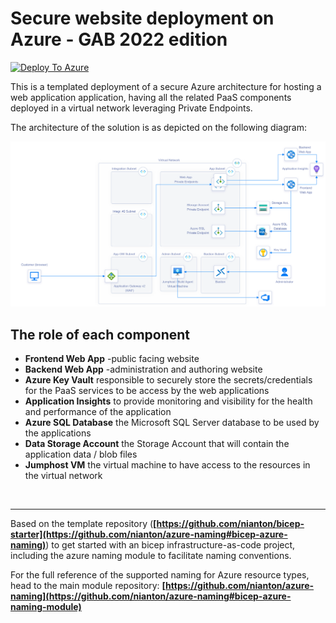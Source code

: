 # Secure website deployment on Azure - GAB 2022 edition

[![Deploy To Azure](https://aka.ms/deploytoazurebutton)](https://portal.azure.com/#create/Microsoft.Template/uri/https%3A%2F%2Fraw.githubusercontent.com%2Fnianton%2Fgab2022-bicep%2Fmain%2Fdeploy%2Fazure.deploy.json)


This is a templated deployment of a secure Azure architecture for hosting a web application application, having all the related PaaS components deployed in a virtual network leveraging Private Endpoints.

The architecture of the solution is as depicted on the following diagram:

![Artitectural Diagram](./assets/azure-deployment-diagram.png?raw=true)

## The role of each component
* **Frontend Web App** -public facing website
* **Backend Web App** -administration and authoring website
* **Azure Key Vault** responsible to securely store the secrets/credentials for the PaaS services to be access by the web applications
* **Application Insights** to provide monitoring and visibility for the health and performance of the application
* **Azure SQL Database** the Microsoft SQL Server database to be used by the applications
* **Data Storage Account** the Storage Account that will contain the application data / blob files
* **Jumphost VM** the virtual machine to have access to the resources in the virtual network

<br>

---
Based on the template repository (**[https://github.com/nianton/bicep-starter](https://github.com/nianton/azure-naming#bicep-azure-naming)**) to get started with an bicep infrastructure-as-code project, including the azure naming module to facilitate naming conventions. 

For the full reference of the supported naming for Azure resource types, head to the main module repository: **[https://github.com/nianton/azure-naming](https://github.com/nianton/azure-naming#bicep-azure-naming-module)**